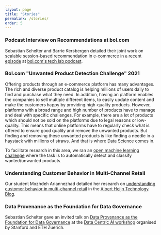 ```yaml
---
layout: page
title: "Stories"
permalink: /stories/
order: 5
---
```


### Podcast Interview on Recommendations at bol.com

Sebastian Schelter and Barrie Kersbergen detailed their joint work on scalable session-based recommendation in e-commerce [in a recent episode](https://techlab.bol.com/ai-for-retail-lab-on-recommendations-podcast/) at [bol.com's tech lab podcast](https://techlab.bol.com/podcast/).

### Bol.com "Unwanted Product Detection Challenge" 2021 

Offering products through an e-commerce platform has many advantages. The rich and diverse product catalog is helping millions of users daily to find and purchase what they need. In addition, having an platform enables the companies to sell multiple different items, to easily update content and make the customers happy by providing high-quality products. However, platforms with a broad range and high number of products have to manage and deal with specific challenges. For example, there are a lot of products which should not be sold on the platforms due to legal reasons or low-quality.  This means that online platforms have to regularly check what is offered to ensure good quality and remove the unwanted products. But finding and removing these unwanted products is like finding a needle in a haystack with millions of straws. And that is where Data Science comes in.

To facilitate research in this area, we ran an [open machine learning challenge](https://www.codabench.org/competitions/287/) where the task is to automatically detect and classify wanted/unwanted products.


### Understanding Customer Behavior in Multi-Channel Retail

Our student Mozhdeh Ariannezhad detailed her research on [understanding customer behavior in multi-channel retail](https://blog.ah.technology/understanding-customer-behavior-in-multi-channel-retail-3d2d1ce2a178) in the [Albert Heijn Technology Blog](https://blog.ah.technology/).



### Data Provenance as the Foundation for Data Governance

Sebastian Schelter gave an invited talk on [Data Provenance as the Foundation for Data Governance](https://youtu.be/kvLUm-npTLU?t=11526) at the [Data Centric AI workshop](https://www.datacentricai.cc) organised by Stanford and ETH Zuerich.

